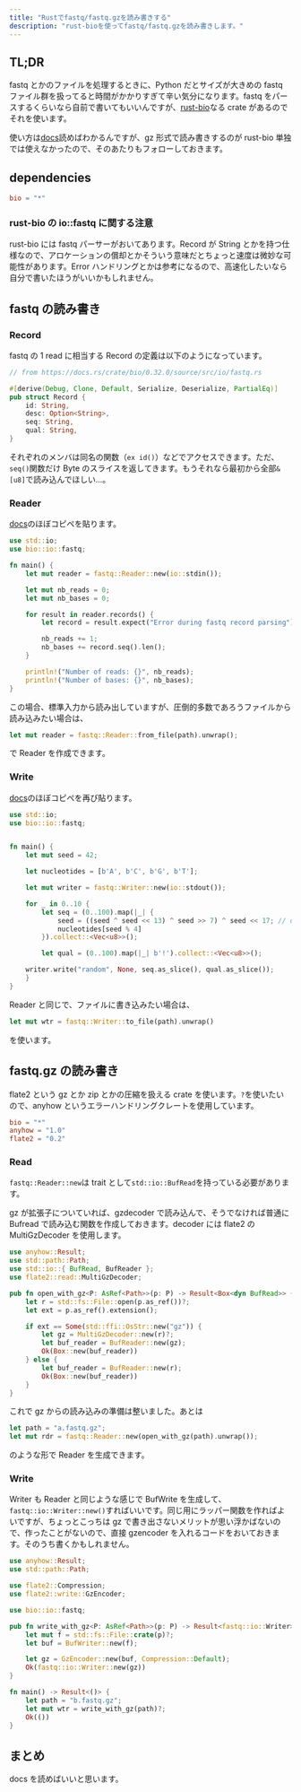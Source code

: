 ```yaml
---
title: "Rustでfastq/fastq.gzを読み書きする"
description: "rust-bioを使ってfastq/fastq.gzを読み書きします。"
---
```


## TL;DR

fastq とかのファイルを処理するときに、Python だとサイズが大きめの fastq ファイル群を扱ってると時間がかかりすぎて辛い気分になります。fastq をパースするくらいなら自前で書いてもいいんですが、[rust-bio]()なる crate があるのでそれを使います。

使い方は[docs](https://docs.rs/bio/0.32.0/bio/)読めばわかるんですが、gz 形式で読み書きするのが rust-bio 単独では使えなかったので、そのあたりもフォローしておきます。

## dependencies

```toml:title=Cargo.toml
bio = "*"
```

### rust-bio の io::fastq に関する注意

rust-bio には fastq パーサーがおいてあります。Record が String とかを持つ仕様なので、アロケーションの償却とかそういう意味だとちょっと速度は微妙な可能性があります。Error ハンドリングとかは参考になるので、高速化したいなら自分で書いたほうがいいかもしれません。

## fastq の読み書き

### Record

fastq の 1 read に相当する Record の定義は以下のようになっています。

```rust
// from https://docs.rs/crate/bio/0.32.0/source/src/io/fastq.rs

#[derive(Debug, Clone, Default, Serialize, Deserialize, PartialEq)]
pub struct Record {
    id: String,
    desc: Option<String>,
    seq: String,
    qual: String,
}
```

それぞれのメンバは同名の関数（`ex id()`）などでアクセスできます。ただ、`seq()`関数だけ Byte のスライスを返してきます。もうそれなら最初から全部`&[u8]`で読み込んでほしい...。

### Reader

[docs](https://docs.rs/bio/0.32.0/bio/io/fastq/index.html)のほぼコピペを貼ります。

```rust
use std::io;
use bio::io::fastq;

fn main() {
    let mut reader = fastq::Reader::new(io::stdin());

    let mut nb_reads = 0;
    let mut nb_bases = 0;

    for result in reader.records() {
        let record = result.expect("Error during fastq record parsing");

        nb_reads += 1;
        nb_bases += record.seq().len();
    }

    println!("Number of reads: {}", nb_reads);
    println!("Number of bases: {}", nb_bases);
}
```

この場合、標準入力から読み出していますが、圧倒的多数であろうファイルから読み込みたい場合は、

```rust
let mut reader = fastq::Reader::from_file(path).unwrap();
```

で Reader を作成できます。

### Write

[docs](https://docs.rs/bio/0.32.0/bio/io/fastq/index.html)のほぼコピペを再び貼ります。

```rust
use std::io;
use bio::io::fastq;


fn main() {
    let mut seed = 42;

    let nucleotides = [b'A', b'C', b'G', b'T'];

    let mut writer = fastq::Writer::new(io::stdout());

    for _ in 0..10 {
        let seq = (0..100).map(|_| {
            seed = ((seed ^ seed << 13) ^ seed >> 7) ^ seed << 17; // don't use this random generator
            nucleotides[seed % 4]
        }).collect::<Vec<u8>>();

        let qual = (0..100).map(|_| b'!').collect::<Vec<u8>>();

    writer.write("random", None, seq.as_slice(), qual.as_slice());
    }
}
```

Reader と同じで、ファイルに書き込みたい場合は、

```rust
let mut wtr = fastq::Writer::to_file(path).unwrap()
```

を使います。

## fastq.gz の読み書き

flate2 という gz とか zip とかの圧縮を扱える crate を使います。`?`を使いたいので、anyhow というエラーハンドリングクレートを使用しています。

```toml:title=Cargo.toml
bio = "*"
anyhow = "1.0"
flate2 = "0.2"
```

### Read

`fastq::Reader::new`は trait として`std::io::BufRead`を持っている必要があります。

gz が拡張子についていれば、gzdecoder で読み込んで、そうでなければ普通に Bufread で読み込む関数を作成しておきます。decoder には flate2 の MultiGzDecoder を使用します。

```rust
use anyhow::Result;
use std::path::Path;
use std::io::{ BufRead, BufReader };
use flate2::read::MultiGzDecoder;

pub fn open_with_gz<P: AsRef<Path>>(p: P) -> Result<Box<dyn BufRead>> {
    let r = std::fs::File::open(p.as_ref())?;
    let ext = p.as_ref().extension();

    if ext == Some(std::ffi::OsStr::new("gz")) {
        let gz = MultiGzDecoder::new(r)?;
        let buf_reader = BufReader::new(gz);
        Ok(Box::new(buf_reader))
    } else {
        let buf_reader = BufReader::new(r);
        Ok(Box::new(buf_reader))
    }
}
```

これで gz からの読み込みの準備は整いました。あとは

```rust
let path = "a.fastq.gz";
let mut rdr = fastq::Reader::new(open_with_gz(path).unwrap());
```

のような形で Reader を生成できます。

### Write

Writer も Reader と同じような感じで BufWrite を生成して、`fastq::io::Writer::new()`すればいいです。同じ用にラッパー関数を作ればよいですが、ちょっとこっちは gz で書き出さないメリットが思い浮かばないので、作ったことがないので、直接 gzencoder を入れるコードをおいておきます。そのうち書くかもしれません。

```rust
use anyhow::Result;
use std::path::Path;

use flate2::Compression;
use flate2::write::GzEncoder;

use bio::io::fastq;

pub fn write_with_gz<P: AsRef<Path>>(p: P) -> Result<fastq::io::Writer> {
    let mut f = std::fs::File::crate(p)?;
    let buf = BufWriter::new(f);

    let gz = GzEncoder::new(buf, Compression::Default);
    Ok(fastq::io::Writer::new(gz))
}

fn main() -> Result<()> {
    let path = "b.fastq.gz";
    let mut wtr = write_with_gz(path)?;
    Ok(())
}
```

## まとめ

docs を読めばいいと思います。
